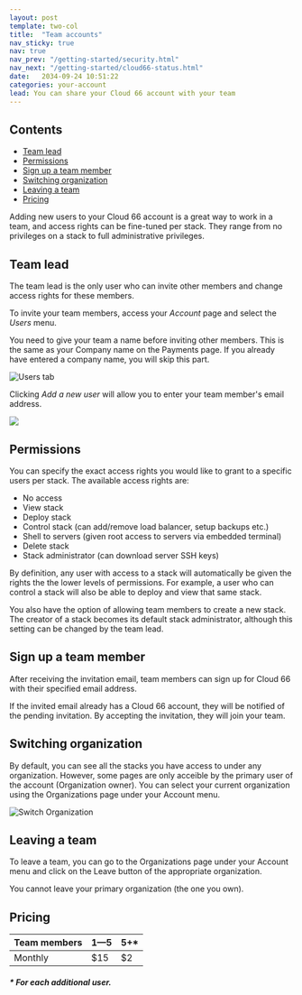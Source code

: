 ```yaml
---
layout: post
template: two-col
title:  "Team accounts"
nav_sticky: true
nav: true
nav_prev: "/getting-started/security.html"
nav_next: "/getting-started/cloud66-status.html"
date:   2034-09-24 10:51:22
categories: your-account
lead: You can share your Cloud 66 account with your team
---
```


<h2>Contents</h2>
<ul class="page-toc">
	<li>
		<a href="#lead">Team lead</a>
	</li>
	<li>
		<a href="#permissions">Permissions</a>
	</li>
	<li>
		<a href="#memeber">Sign up a team member</a>
	</li>
	<li>
		<a href="#switch">Switching organization</a>
	</li>
	<li>
		<a href="#leave">Leaving a team</a>
	</li>
	<li>
		<a href="#pricing">Pricing</a>
	</li>
</ul>

Adding new users to your Cloud 66 account is a great way to work in a team, and access rights can be fine-tuned per stack. They range from no privileges on a stack to full administrative privileges.

<h2 id="lead">Team lead</h2>
The team lead is the only user who can invite other members and change access rights for these members.

To invite your team members, access your <i>Account</i> page and select the <i>Users</i> menu. 

You need to give your team a name before inviting other members. This is the same as your Company name on the Payments page. If you already have entered a company name, you will skip this part.

![Users tab](http://cdn.cloud66.com.s3.amazonaws.com/images/help/users_tab.png)

Clicking <i>Add a new user</i> will allow you to enter your team member's email address.

![](http://help.cloud66.com.s3.amazonaws.com/pages/new_user_form.png)

<h2 id="permissions">Permissions</h2>

You can specify the exact access rights you would like to grant to a specific users per stack. The available access rights are:

- No access
- View stack
- Deploy stack
- Control stack (can add/remove load balancer, setup backups etc.)
- Shell to servers (given root access to servers via embedded terminal)
- Delete stack
- Stack administrator (can download server SSH keys)

By definition, any user with access to a stack will automatically be given the rights the the lower levels of permissions. For example, a user who can control a stack will also be able to deploy and view that same stack.

You also have the option of allowing team members to create a new stack. The creator of a stack becomes its default stack administrator, although this setting can be changed by the team lead.

<h2 id="member">Sign up a team member</h2>
After receiving the invitation email, team members can sign up for Cloud 66 with their specified email address. 

If the invited email already has a Cloud 66 account, they will be notified of the pending invitation. By accepting the invitation, they will join your team.

<h2 id="switch">Switching organization</h2>
By default, you can see all the stacks you have access to under any organization. However, some pages are only acceible by the primary user of the account (Organization owner). You can select your current organization using the Organizations page under your Account menu.

![Switch Organization](http://cdn.cloud66.com/images/help/cloud66_switch_org.png)

<h2 id="leave">Leaving a team</h2>
To leave a team, you can go to the Organizations page under your Account menu and click on the Leave button of the appropriate organization.

You cannot leave your primary organization (the one you own).

<h2 id="pricing">Pricing</h2>

<table class='table table-bordered table-striped table-small'>
    <thead>
        <tr>
            <th align="center">Team members</th>
            <th align="center">1&mdash;5</th>
            <th align="center">5+*</th>
        </tr>
    </thead>
    <tbody>
        <tr>
            <td>Monthly</td>
            <td>$15</td>
            <td>$2</td>
        </tr>
    </tbody>
</table>
<h5>* For each additional user.</h5>